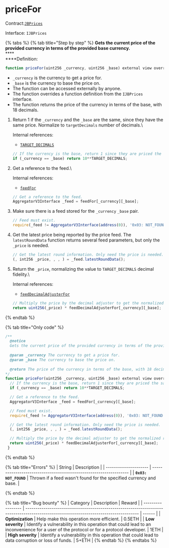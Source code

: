 # priceFor

Contract:[`JBPrices`](../)​‌

Interface: `IJBPrices`

{% tabs %}
{% tab title="Step by step" %}
**Gets the current price of the provided currency in terms of the provided base currency.**\
****\
****Definition:

```javascript
function priceFor(uint256 _currency, uint256 _base) external view override returns (uint256) { ... }
```

* `_currency` is the currency to get a price for.
* `_base` is the currency to base the price on.
* The function can be accessed externally by anyone. 
* The function overrides a function definition from the `IJBPrices` interface.
* The function returns the price of the currency in terms of the base, with 18 decimals.



1.  Return 1 if the `_currency` and the `_base` are the same, since they have the same price. Normalize to `targetDecimals` number of decimals.\


    Internal references:

    * [`TARGET_DECIMALS`](../properties/targetdecimals.md)

    ```javascript
    // If the currency is the base, return 1 since they are priced the same.
    if (_currency == _base) return 10**TARGET_DECIMALS;
    ```


2.  Get a reference to the feed.\


    Internal references:

    * [`feedFor`](../properties/targetdecimals.md)

    ```javascript
    // Get a reference to the feed.
    AggregatorV3Interface _feed = feedFor[_currency][_base];
    ```


3.  Make sure there is a feed stored for the `_currency` `_base` pair.

    ```javascript
    // Feed must exist.
    require(_feed != AggregatorV3Interface(address(0)), '0x03: NOT_FOUND');
    ```


4.  Get the latest price being reported by the price feed. The `latestRoundData` function returns several feed parameters, but only the `_price` is needed.

    ```javascript
    // Get the latest round information. Only need the price is needed.
    (, int256 _price, , , ) = _feed.latestRoundData();
    ```


5.  Return the `_price`, normalizing the value to `TARGET_DECIMALS` decimal fidelity.\


    Internal references:

    * [`feedDecimalAdjusterFor`](../properties/feeddecimaladjuster.md)

    ```javascript
    // Multiply the price by the decimal adjuster to get the normalized result.
    return uint256(_price) * feedDecimalAdjusterFor[_currency][_base];
    ```
{% endtab %}

{% tab title="Only code" %}
```javascript
/** 
  @notice 
  Gets the current price of the provided currency in terms of the provided base currency.
      
  @param _currency The currency to get a price for.
  @param _base The currency to base the price on.
      
  @return The price of the currency in terms of the base, with 18 decimals.
*/
function priceFor(uint256 _currency, uint256 _base) external view override returns (uint256) {
  // If the currency is the base, return 1 since they are priced the same.
  if (_currency == _base) return 10**TARGET_DECIMALS;

  // Get a reference to the feed.
  AggregatorV3Interface _feed = feedFor[_currency][_base];

  // Feed must exist.
  require(_feed != AggregatorV3Interface(address(0)), '0x03: NOT_FOUND');

  // Get the latest round information. Only need the price is needed.
  (, int256 _price, , , ) = _feed.latestRoundData();

  // Multiply the price by the decimal adjuster to get the normalized result.
  return uint256(_price) * feedDecimalAdjusterFor[_currency][_base];
 }
```
{% endtab %}

{% tab title="Errors" %}
| String                | Description                                                        |
| --------------------- | ------------------------------------------------------------------ |
| **`0x03: NOT_FOUND`** | Thrown if a feed wasn't found for the specified currency and base. |


{% endtab %}

{% tab title="Bug bounty" %}
| Category          | Description                                                                                                                            | Reward |
| ----------------- | -------------------------------------------------------------------------------------------------------------------------------------- | ------ |
| **Optimization**  | Help make this operation more efficient.                                                                                               | 0.5ETH |
| **Low severity**  | Identify a vulnerability in this operation that could lead to an inconvenience for a user of the protocol or for a protocol developer. | 1ETH   |
| **High severity** | Identify a vulnerability in this operation that could lead to data corruption or loss of funds.                                        | 5+ETH  |
{% endtab %}
{% endtabs %}

